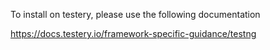 To install on testery, please use the following documentation

https://docs.testery.io/framework-specific-guidance/testng

